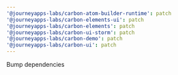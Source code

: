 ```yaml
---
'@journeyapps-labs/carbon-atom-builder-runtime': patch
'@journeyapps-labs/carbon-elements-ui': patch
'@journeyapps-labs/carbon-elements': patch
'@journeyapps-labs/carbon-ui-storm': patch
'@journeyapps-labs/carbon-demo': patch
'@journeyapps-labs/carbon-ui': patch
---
```


Bump dependencies
